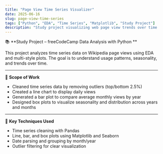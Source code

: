 ```yaml
---
title: "Page View Time Series Visualizer"
date: 2025-06-16
slug: page-view-time-series
tags: ["Python", "EDA", "Time Series", "Matplotlib", "Study Project"]
description: "Study project visualizing web page view trends over time using Python, Pandas, and Matplotlib."
---
```


📚 **Study Project – freeCodeCamp Data Analysis with Python **

This project analyzes time series data on Wikipedia page views using EDA and multi-style plots. The goal is to understand usage patterns, seasonality, and trends over time.

---

📌 **Scope of Work**
- Cleaned time series data by removing outliers (top/bottom 2.5%)  
- Created a line chart to display daily views  
- Generated a bar plot to compare average monthly views by year  
- Designed box plots to visualize seasonality and distribution across years and months

---

🧠 **Key Techniques Used**
- Time series cleaning with Pandas  
- Line, bar, and box plots using Matplotlib and Seaborn  
- Date parsing and grouping by month/year  
- Outlier filtering for clear visualization


